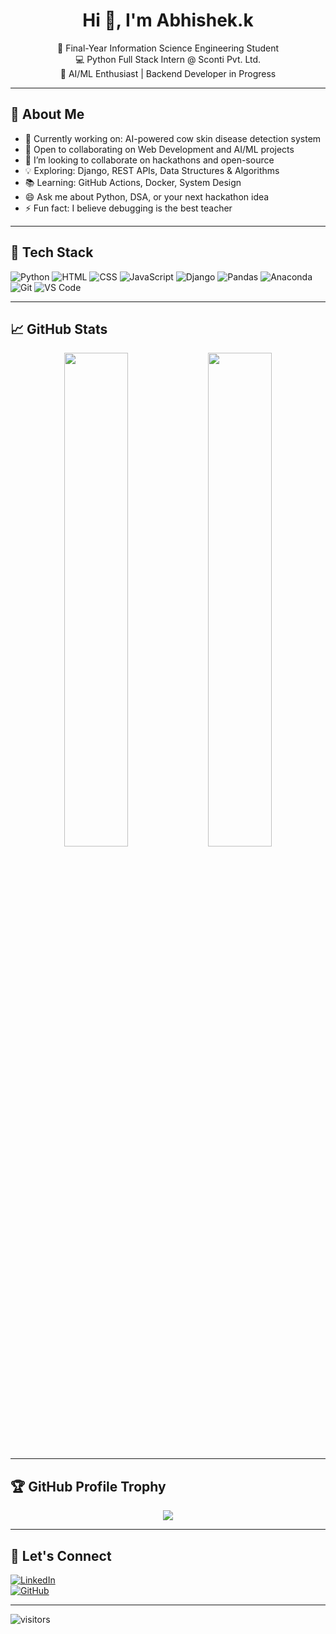 <h1 align="center">Hi 👋, I'm Abhishek.k</h1>

<p align="center">
🚀 Final-Year Information Science Engineering Student <br>
💻 Python Full Stack Intern @ Sconti Pvt. Ltd. <br>
🤖 AI/ML Enthusiast | Backend Developer in Progress
</p>

---

## 🧠 About Me

- 🔭 Currently working on: AI-powered cow skin disease detection system  
- 🤝 Open to collaborating on Web Development and AI/ML projects  
- 👯 I’m looking to collaborate on hackathons and open-source  
- 💡 Exploring: Django, REST APIs, Data Structures & Algorithms  
- 📚 Learning: GitHub Actions, Docker, System Design  
- 😄 Ask me about Python, DSA, or your next hackathon idea  
- ⚡ Fun fact: I believe debugging is the best teacher  

---

## 🔧 Tech Stack

![Python](https://img.shields.io/badge/Python-FFD43B?style=for-the-badge&logo=python&logoColor=blue)
![HTML](https://img.shields.io/badge/HTML-E34F26?style=for-the-badge&logo=html5&logoColor=white)
![CSS](https://img.shields.io/badge/CSS-1572B6?style=for-the-badge&logo=css3&logoColor=white)
![JavaScript](https://img.shields.io/badge/JavaScript-F7DF1E?style=for-the-badge&logo=javascript&logoColor=black)
![Django](https://img.shields.io/badge/Django-092E20?style=for-the-badge&logo=django&logoColor=white)
![Pandas](https://img.shields.io/badge/Pandas-150458?style=for-the-badge&logo=pandas&logoColor=white)
![Anaconda](https://img.shields.io/badge/Anaconda-44A833?style=for-the-badge&logo=anaconda&logoColor=white)
![Git](https://img.shields.io/badge/Git-F05032?style=for-the-badge&logo=git&logoColor=white)
![VS Code](https://img.shields.io/badge/VSCode-007ACC?style=for-the-badge&logo=visual-studio-code&logoColor=white)

---

## 📈 GitHub Stats

<p align="center">
 <img src="https://github-readme-stats.vercel.app/api?username=Abhi-23-AK&show_icons=true&theme=radical&cache_bust=1&token=${{ secrets.PAT_1 }}" width="45%">
<img src="https://github-readme-stats.vercel.app/api/top-langs/?username=Abhi-23-AK&layout=compact&theme=radical&cache_bust=1&token=${{ secrets.PAT_1 }}" width="45%">

</p>

---

## 🏆 GitHub Profile Trophy

<p align="center">
 
 <img src="https://github-profile-trophy.vercel.app/?username=Abhi-23-AK&theme=darkhub&margin-w=15&margin-h=15"/>
</p>


---

## 🔗 Let's Connect

[![LinkedIn](https://img.shields.io/badge/LinkedIn-blue?style=for-the-badge&logo=linkedin&logoColor=white)](https://www.linkedin.com/in/abhishek-k-644341260/)  
[![GitHub](https://img.shields.io/badge/GitHub-000?style=for-the-badge&logo=github&logoColor=white)](https://github.com/Abhi-23-AK)

---

![visitors](https://komarev.com/ghpvc/?username=Abhi-23-AK&label=Profile%20Views&color=0e75b6&style=flat)
